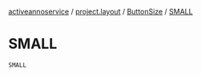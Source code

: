 [activeannoservice](../../index.md) / [project.layout](../index.md) / [ButtonSize](index.md) / [SMALL](./-s-m-a-l-l.md)

# SMALL

`SMALL`
